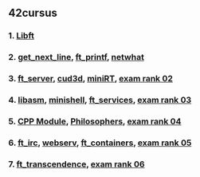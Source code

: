 
## 42cursus
### 1. [Libft](libft)
### 2. [get_next_line](get_next_line), [ft_printf](ft_printf), [netwhat](netwhat)
### 3. [ft_server](ft_server), [cud3d](cub3d), [miniRT](miniRT), [exam rank 02](exam-rank-02)
### 4. [libasm](libasm), [minishell](minishell), [ft_services](ft_services), [exam rank 03](exam-rank-03)
### 5. [CPP Module](CPP_Module), [Philosophers](Philosophers), [exam rank 04](exam-rank-04)
### 6. [ft_irc](ft_irc), [webserv](webserv), [ft_containers](ft_containers), [exam rank 05](exam-rank-05)
### 7. [ft_transcendence](ft_transcendence), [exam rank 06](exam-rank-06)
